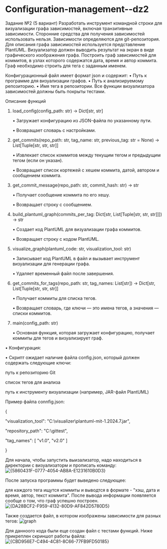 # Configuration-management--dz2


Задание №2 (5 вариант)
Разработать инструмент командной строки для визуализации графа
зависимостей, включая транзитивные зависимости. Сторонние средства для
получения зависимостей использовать нельзя.
Зависимости определяются для git-репозитория. Для описания графа
зависимостей используется представление PlantUML. Визуализатор должен
выводить результат на экран в виде графического изображения графа.
Построить граф зависимостей для коммитов, в узлах которого содержатся
дата, время и автор коммита. Граф необходимо строить для тега с заданным
именем.

Конфигурационный файл имеет формат json и содержит:
• Путь к программе для визуализации графов.
• Путь к анализируемому репозиторию.
• Имя тега в репозитории.
Все функции визуализатора зависимостей должны быть покрыты тестами.

Описание функций

1. load_config(config_path: str) -> Dict[str, str]

   • Загружает конфигурацию из JSON-файла по указанному пути.

   • Возвращает словарь с настройками.

2. get_commits(repo_path: str, tag_name: str, previous_tag: str = None) -> List[Tuple[str, str, str]]

   • Извлекает список коммитов между текущим тегом и предыдущим тегом (если он указан).

   • Возвращает список кортежей с хешем коммита, датой, автором и сообщением коммита.

3. get_commit_message(repo_path: str, commit_hash: str) -> str

   • Получает сообщение коммита по его хешу.

   • Возвращает строку с сообщением.

4. build_plantuml_graph(commits_per_tag: Dict[str, List[Tuple[str, str, str]]]) -> str

   • Создает код PlantUML для визуализации графа коммитов.

   • Возвращает строку с кодом PlantUML.

5. visualize_graph(plantuml_code: str, visualization_tool: str)

   • Записывает код PlantUML в файл и вызывает инструмент визуализации для генерации графа.

   • Удаляет временный файл после завершения.

6. get_commits_for_tags(repo_path: str, tag_names: List[str]) -> Dict[str, List[Tuple[str, str, str]]

   • Получает коммиты для списка тегов.

   • Возвращает словарь, где ключи — это имена тегов, а значения — списки коммитов.

7. main(config_path: str)

   • Основная функция, которая загружает конфигурацию, получает коммиты для тегов и визуализирует граф.



• Конфигурация:

  • Скрипт ожидает наличие файла config.json, который должен содержать следующие ключи:
  
  путь к репозиторию Git
  
  список тегов для анализа
  
  путь к инструменту визуализации (например, JAR-файл PlantUML)

Пример файла connfig.json:

{

  "visualization_tool": "C:\\visualizer\\plantuml-mit-1.2024.7.jar",
  
  "repository_path": "C:\\gittest",
  
  "tag_names": [ "v1.0", "v2.0" ]
  
}

Для начала, чтобы запустить выизализатор, надо находиться в директории с визуализаторм и прописать команду: 
![{5860431F-0777-4054-AB8A-E1231610B0D3}](https://github.com/user-attachments/assets/3b9efbd2-e7f8-4681-9ed9-1d41132d9e2c)

После запуска программы будет выведено следующее: 

для каждого тега ищутся коммиты и выводтся в формате - "хэш, дата и время, автор, текст коммита". После вывода информации появляется сообще о том, что граф успешно построен.
![{DA28BCF2-F959-4132-80D9-AF842D5780D5}](https://github.com/user-attachments/assets/81bbb879-4da4-405f-94e6-5a9fa07a9729)


Также создается файл, в котором изображены зависимости для разных тегов:
![graph](https://github.com/user-attachments/assets/87940a96-b3a5-4a02-9ae1-799d5d6595d6)


Для данноого кода были еще создан файл с тестами функций. Ниже прикреплен скриншот работы файла:
![{CBD956E7-C494-4C81-8C66-77FB9FD50185}](https://github.com/user-attachments/assets/103b7846-e416-4f7b-a2fd-d300389af8fc)
